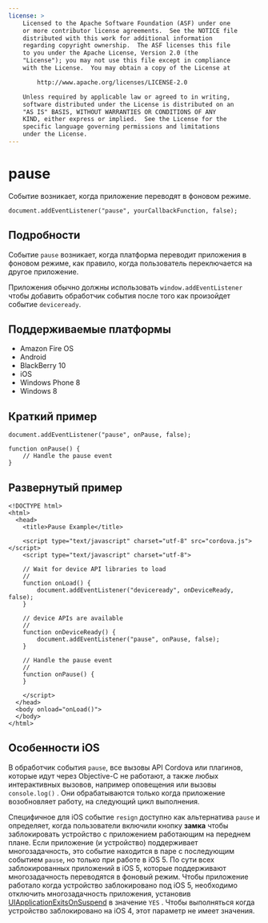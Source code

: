 ```yaml
---
license: >
    Licensed to the Apache Software Foundation (ASF) under one
    or more contributor license agreements.  See the NOTICE file
    distributed with this work for additional information
    regarding copyright ownership.  The ASF licenses this file
    to you under the Apache License, Version 2.0 (the
    "License"); you may not use this file except in compliance
    with the License.  You may obtain a copy of the License at

        http://www.apache.org/licenses/LICENSE-2.0

    Unless required by applicable law or agreed to in writing,
    software distributed under the License is distributed on an
    "AS IS" BASIS, WITHOUT WARRANTIES OR CONDITIONS OF ANY
    KIND, either express or implied.  See the License for the
    specific language governing permissions and limitations
    under the License.
---
```


# pause

Событие возникает, когда приложение переводят в фоновом режиме.

    document.addEventListener("pause", yourCallbackFunction, false);
    

## Подробности

Событие `pause` возникает, когда платформа переводит приложения в фоновом режиме, как правило, когда пользователь переключается на другое приложение.

Приложения обычно должны использовать `window.addEventListener` чтобы добавить обработчик события после того как произойдет событие `deviceready`.

## Поддерживаемые платформы

*   Amazon Fire OS
*   Android
*   BlackBerry 10
*   iOS
*   Windows Phone 8
*   Windows 8

## Краткий пример

    document.addEventListener("pause", onPause, false);
    
    function onPause() {
        // Handle the pause event
    }
    

## Развернутый пример

    <!DOCTYPE html>
    <html>
      <head>
        <title>Pause Example</title>
    
        <script type="text/javascript" charset="utf-8" src="cordova.js"></script>
        <script type="text/javascript" charset="utf-8">
    
        // Wait for device API libraries to load
        //
        function onLoad() {
            document.addEventListener("deviceready", onDeviceReady, false);
        }
    
        // device APIs are available
        //
        function onDeviceReady() {
            document.addEventListener("pause", onPause, false);
        }
    
        // Handle the pause event
        //
        function onPause() {
        }
    
        </script>
      </head>
      <body onload="onLoad()">
      </body>
    </html>
    

## Особенности iOS

В обработчик события `pause`, все вызовы API Cordova или плагинов, которые идут через Objective-C не работают, а также любых интерактивных вызовов, например оповещения или вызовы `console.log()` . Они обрабатываются только когда приложение возобновляет работу, на следующий цикл выполнения.

Специфичное для iOS событие `resign` доступно как альтернатива `pause` и определяет, когда пользователи включили кнопку **замка** чтобы заблокировать устройство с приложением работающим на переднем плане. Если приложение (и устройство) поддерживает многозадачность, это событие находится в паре с последующим событием `pause`, но только при работе в iOS 5. По сути всех заблокированных приложений в iOS 5, которые поддерживают многозадачность переводятся в фоновый режим. Чтобы приложение работало когда устройство заблокировано под iOS 5, необходимо отключить многозадачность приложения, установив [UIApplicationExitsOnSuspend][1] в значение `YES` . Чтобы выполняться когда устройство заблокировано на iOS 4, этот параметр не имеет значения.

 [1]: http://developer.apple.com/library/ios/#documentation/general/Reference/InfoPlistKeyReference/Articles/iPhoneOSKeys.html